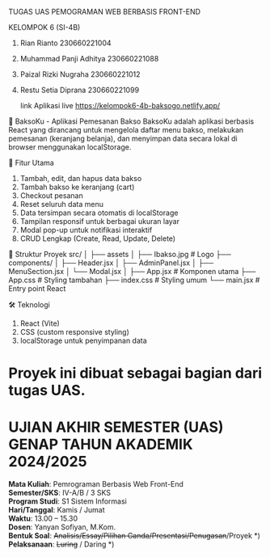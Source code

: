 
TUGAS UAS PEMOGRAMAN WEB BERBASIS FRONT-END

KELOMPOK 6 (SI-4B)
1. Rian Rianto 230660221004
2. Muhammad Panji Adhitya 230660221088
3. Paizal Rizki Nugraha 230660221012
4. Restu Setia Diprana 230660221099

   link Aplikasi live
  https://kelompok6-4b-baksogo.netlify.app/ 

🥣 BaksoKu - Aplikasi Pemesanan Bakso
BaksoKu adalah aplikasi berbasis React yang dirancang untuk mengelola daftar menu bakso, melakukan pemesanan (keranjang belanja), dan menyimpan data secara lokal di browser menggunakan localStorage.

🚀 Fitur Utama
1. Tambah, edit, dan hapus data bakso
2. Tambah bakso ke keranjang (cart)
3. Checkout pesanan
4. Reset seluruh data menu
5. Data tersimpan secara otomatis di localStorage
6. Tampilan responsif untuk berbagai ukuran layar
7. Modal pop-up untuk notifikasi interaktif
8.  CRUD Lengkap (Create, Read, Update, Delete)

📁 Struktur Proyek
src/
│
├── assets
│   ├── Ibakso.jpg   # Logo
├── components/
│   ├── Header.jsx
│   ├── AdminPanel.jsx
│   ├── MenuSection.jsx
│   └── Modal.jsx
│
├── App.jsx          # Komponen utama
├── App.css          # Styling tambahan
├── index.css        # Styling umum
└── main.jsx         # Entry point React

🛠️ Teknologi
1. React (Vite)
2. CSS (custom responsive styling)
3. localStorage untuk penyimpanan data

Proyek ini dibuat sebagai bagian dari tugas UAS.
=======
# UJIAN AKHIR SEMESTER (UAS) GENAP TAHUN AKADEMIK 2024/2025

**Mata Kuliah**: Pemrograman Berbasis Web Front-End  
**Semester/SKS**: IV-A/B / 3 SKS  
**Program Studi**: S1 Sistem Informasi  
**Hari/Tanggal**: Kamis / Jumat  
**Waktu**: 13.00 – 15.30  
**Dosen**: Yanyan Sofiyan, M.Kom.  
**Bentuk Soal**: ~~Analisis/Essay/Pilihan Ganda/Presentasi/Penugasan~~/Proyek \*)  
**Pelaksanaan**: ~~Luring~~ / Daring \*)

